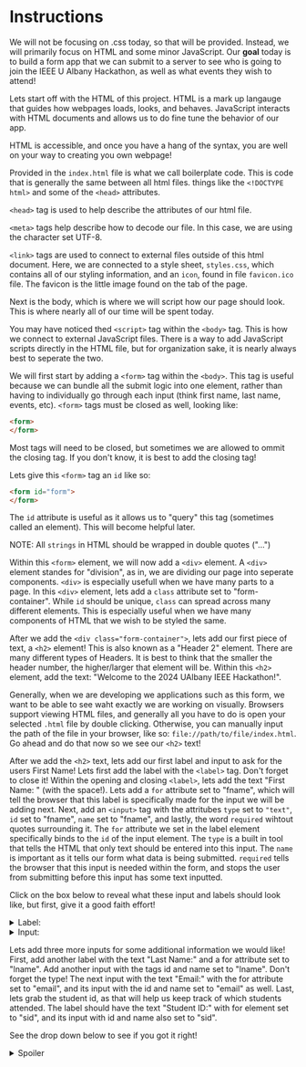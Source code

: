# Instructions

We will not be focusing on .css today, so that will be provided. Instead, we will primarily focus on HTML and some minor JavaScript. Our **goal** today is to build a form app that we can submit to a server to see who is going to join the IEEE U Albany Hackathon, as well as what events they wish to attend!

Lets start off with the HTML of this project. HTML is a mark up langauge that guides how webpages loads, looks, and behaves. JavaScript interacts with HTML documents and allows us to do fine tune the behavior of our app.

HTML is accessible, and once you have a hang of the syntax, you are well on your way to creating you own webpage!

Provided in the `index.html` file is what we call boilerplate code. This is code that is generally the same between all html files. things like the `<!DOCTYPE html>` and some of the `<head>` attributes.

`<head>` tag is used to help describe the attributes of our html file. 

`<meta>` tags help describe how to decode our file. In this case, we are using the character set UTF-8.

`<link>` tags are used to connect to external files outside of this html document. Here, we are connected to a style sheet, `styles.css`, which contains all of our styling information, and an `icon`, found in file `favicon.ico` file. The favicon is the little image found on the tab of the page. 

Next is the body, which is where we will script how our page should look. This is where nearly all of our time will be spent today. 

You may have noticed thed `<script>` tag within the `<body>` tag. This is how we connect to external JavaScript files. There is a way to add JavaScript scripts directly in the HTML file, but for organization sake, it is nearly always best to seperate the two.

We will first start by adding a `<form>` tag within the `<body>`. This tag is useful because we can bundle all the submit logic into one element, rather than having to individually go through each input (think first name, last name, events, etc). `<form>` tags must be closed as well, looking like:

```html
<form>
</form>
```

Most tags will need to be closed, but sometimes we are allowed to ommit the closing tag. If you don't know, it is best to add the closing tag!

Lets give this `<form>` tag an `id` like so:

```html
<form id="form">
</form>
```

The `id` attribute is useful as it allows us to "query" this tag (sometimes called an element). This will become helpful later. 

NOTE: All `strings` in HTML should be wrapped in double quotes ("...")

Within this `<form>` element, we will now add a `<div>` element. A `<div>` element standes for "division", as in, we are dividing our page into seperate components. `<div>` is especially usefull when we have many parts to a page. In this `<div>` element, lets add a `class` attribute set to "form-container". While `id` should be unique, `class` can spread across many different elements. This is especially useful when we have many components of HTML that we wish to be styled the same. 

After we add the `<div class="form-container">`, lets add our first piece of text, a `<h2>` element! This is also known as a "Header 2" element. There are many different types of Headers. It is best to think that the smaller the header number, the higher/larger that element will be. Within this `<h2>` element, add the text: "Welcome to the 2024 UAlbany IEEE Hackathon!". 

Generally, when we are developing we applications such as this form, we want to be able to see waht exactly we are working on visually. Browsers support viewing HTML files, and generally all you have to do is open your selected `.html` file by double clicking. Otherwise, you can manually input the path of the file in your browser, like so: `file://path/to/file/index.html`. Go ahead and do that now so we see our `<h2>` text!

After we add the `<h2>` text, lets add our first label and input to ask for the users First Name! Lets first add the label with the `<label>` tag. Don't forget to close it! Within the opening and closing `<label>`, lets add the text "First Name: " (with the space!). Lets add a `for` attribute set to "fname", which will tell the browser that this label is specifically made for the input we will be adding next. Next, add an `<input>` tag with the attritubes `type` set to `"text"`, `id` set to "fname", `name` set to "fname", and lastly, the word `required` wihtout quotes surrounding it. The `for` attribute we set in the label element specifically binds to the `id` of the input element. The `type` is a built in tool that tells the HTML that only text should be entered into this input. The `name` is important as it tells our form what data is being submitted. `required` tells the browser that this input is needed within the form, and stops the user from submitting before this input has some text inputted.

Click on the box below to reveal what these input and labels should look like, but first, give it a good faith effort!

<details>
<summary>Label:</summary>

```html
<label for="fname">First Name: </label>
```
</details>

<details>
<summary>Input:</summary>

```html
<input type="text" id="fname" name="fname" required></input>
```
</details>


Lets add three more inputs for some additional information we would like! First, add another label with the text "Last Name:" and a for attribute set to "lname". Add another input with the tags id and name set to "lname". Don't forget the type! The next input with the text "Email:" with the for attribute set to "email", and its input with the id and name set to "email" as well. Last, lets grab the student id, as that will help us keep track of which students attended. The label should have the text "Student ID:" with for element set to "sid", and its input with id and name also set to "sid".

See the drop down below to see if you got it right!

<details>
<summary>Spoiler</summary>
```html
<label for="fname">First Name:</label>
<input type="text" id="fname" name="fname" value="Ruby" required >

<label for="lname">Last Name:</label>
<input type="text" id="lname" name="lname" value="Engelhart" required>

<label for="email">Email:</label>
<input type="text" id="email" name="email" value="re@gmail.com" required>

<label for="sid">Student ID:</label>
<input type="text" id="sid" name="sid" value="RE443322" required>
```
</details>


Sweet! Lets next ask the user what year of college they are in. We are going to stick to the basic four: Freshman, Sophomore, Junior, and Senior. Instead of asking the user to type in, I think some buttons would work much better. We are going to use something radio buttons, which are presented in groups where only one input is allowed. For instance, a student connot be both a freshman and sophomore.

After our last input element, lets add a title. Add a `<h4>` element and name it "Year of College:". Don't forget to close it!

Lets use another `<div>` element as well to seperate these buttons out. Git it a class attribute set to "radio-group". 

Within that `<div>` element, add antother FOUR `<div>` elements. They do not need a class. In the first `<div>` element lets ask if the user is a freshman. First, add an `<input>` element with the attributes: type set to "radio", id set to "freshman", name set to "year", value set to "0", and then add the word checked within the tag as well. This makes the default answer Freshman by checking this button for the user. After, add a `<label>` element with the the atribut for set to "freshman", and withing the opening and closing tags add the text "Freshman".

Make a good faith effort, then take a look to see if your implementation matched ming!

<details>
<summary>Freshman input</summary>
```html
<input type="radio" id="freshman" name="year" value="0
 checked>
<label for="freshman">Freshman</label>
```
</details>
















